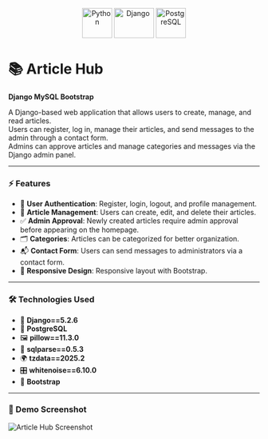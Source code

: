 <p align="center">
  <img src="https://www.vectorlogo.zone/logos/python/python-icon.svg" alt="Python" width="60" height="60"/>
  <img src="https://static.djangoproject.com/img/logos/django-logo-negative.svg" alt="Django" width="80" height="60"/>
  <img src="https://www.vectorlogo.zone/logos/postgresql/postgresql-icon.svg" alt="PostgreSQL" width="60" height="60"/>
</p>

# 📚 Article Hub  
**Django MySQL Bootstrap**  

A Django-based web application that allows users to create, manage, and read articles.  
Users can register, log in, manage their articles, and send messages to the admin through a contact form.  
Admins can approve articles and manage categories and messages via the Django admin panel.  

---

### ⚡ Features  
- 🔑 **User Authentication**: Register, login, logout, and profile management.  
- 📝 **Article Management**: Users can create, edit, and delete their articles.  
- ✅ **Admin Approval**: Newly created articles require admin approval before appearing on the homepage.  
- 🗂️ **Categories**: Articles can be categorized for better organization.  
- 📬 **Contact Form**: Users can send messages to administrators via a contact form.  
- 📱 **Responsive Design**: Responsive layout with Bootstrap.  

---

### 🛠️ Technologies Used  
- 🐍 **Django==5.2.6**  
- 🐘 **PostgreSQL**  
- 🖼️ **pillow==11.3.0**  
- 🔎 **sqlparse==0.5.3**  
- 🌍 **tzdata==2025.2**  
- 🎛️ **whitenoise==6.10.0**  
- 🎨 **Bootstrap**  

---

### 📸 Demo Screenshot   

![Article Hub Screenshot](your_app/static/screenshots/article_hub_demo.png)
